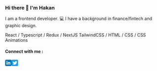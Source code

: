 ### Hi there 👋 I'm Hakan
I am a frontend developer. 💻
I have a background in finance/fintech and graphic design.

React / Typescript / Redux / NextJS 
TailwindCSS / HTML / CSS / CSS Animations

#### Connect with me :
<a href="https://www.linkedin.com/in/hakangundogdu1/">
  <img align="left" alt="Linkdin" width="21px" src="https://raw.githubusercontent.com/edent/SuperTinyIcons/099dc12b59179d07d534069bc8551718f786d91a/images/svg/linkedin.svg" />
</a>

<a href="https://twitter.com/hakancode">
  <img align="left" alt="Twitter" width="21px" src="https://raw.githubusercontent.com/edent/SuperTinyIcons/099dc12b59179d07d534069bc8551718f786d91a/images/svg/twitter.svg" />
</a>


